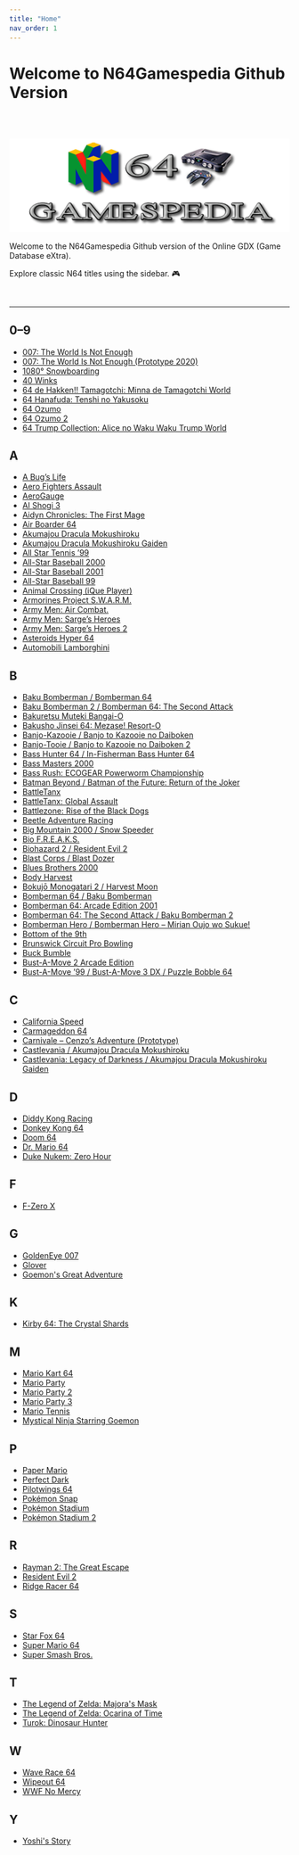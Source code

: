 ```yaml
---
title: "Home"
nav_order: 1
---
```


# Welcome to N64Gamespedia Github Version

<br>
<br>

![](assets/images/N64_GAMESPEIDA_LOGO_CLEAR.png)

Welcome to the  N64Gamespedia Github version of the Online GDX (Game Database eXtra).

Explore classic N64 titles using the sidebar. 🎮

<br>


---

## 0–9
- [007: The World Is Not Enough](numbered/007-the-world-is-not-enough)
- [007: The World Is Not Enough (Prototype 2020)](numbered/007-twine-prototype-2020)
- [1080° Snowboarding](numbered/1080-snowboarding)
- [40 Winks](numbered/40-winks)
- [64 de Hakken!! Tamagotchi: Minna de Tamagotchi World](numbered/64-de-hakken-tamagotchi)
- [64 Hanafuda: Tenshi no Yakusoku](numbered/64-hanafuda)
- [64 Ozumo](numbered/64-ozumo)
- [64 Ozumo 2](numbered/64-ozumo-2)
- [64 Trump Collection: Alice no Waku Waku Trump World](numbered/64-trump-collection)

## A
- [A Bug’s Life](a/a-bugs-life)
- [Aero Fighters Assault](a/aero-fighters-assault)
- [AeroGauge](a/aerogauge)
- [AI Shogi 3](a/ai-shogi-3)
- [Aidyn Chronicles: The First Mage](a/aidyn-chronicles-the-first-mage)
- [Air Boarder 64](a/air-boarder-64)
- [Akumajou Dracula Mokushiroku](a/akumajou-dracula-mokushiroku)
- [Akumajou Dracula Mokushiroku Gaiden](a/akumajou-dracula-mokushiroku-gaiden-legend-of-cornell)
- [All Star Tennis ’99](a/all-star-tennis-99)
- [All-Star Baseball 2000](a/all-star-baseball-2000)
- [All-Star Baseball 2001](a/all-star-baseball-2001)
- [All-Star Baseball 99](a/all-star-baseball-99)
- [Animal Crossing (iQue Player)](a/animal-crossing)
- [Armorines Project S.W.A.R.M.](a/armorines-project-swarm)
- [Army Men: Air Combat.](a/army-men-air-combat)
- [Army Men: Sarge’s Heroes](a/army-men-sarges-heroes)
- [Army Men: Sarge’s Heroes 2](a/army-men-sarges-heroes-2)
- [Asteroids Hyper 64](a/asteroids-hyper-64)
- [Automobili Lamborghini](a/automobili-lamborghini)

## B
- [Baku Bomberman / Bomberman 64](baku-bomberman)
- [Baku Bomberman 2 / Bomberman 64: The Second Attack](baku-bomberman-2)
- [Bakuretsu Muteki Bangai-O](bakuretsu-muteki-bangai-o)
- [Bakusho Jinsei 64: Mezase! Resort-O](bakusho-jinsei-64-mezase-resort-o)
- [Banjo-Kazooie / Banjo to Kazooie no Daiboken](banjo-kazooie)
- [Banjo-Tooie / Banjo to Kazooie no Daiboken 2](b/banjo-tooie)
- [Bass Hunter 64 / In-Fisherman Bass Hunter 64](b/bass-hunter)
- [Bass Masters 2000](bass-masters-2000)
- [Bass Rush: ECOGEAR Powerworm Championship](bass-rush-ecogear-powerworm-championship)
- [Batman Beyond / Batman of the Future: Return of the Joker](batman-beyond-return-of-the-joker)
- [BattleTanx](battle-tanx)
- [BattleTanx: Global Assault](battletanx-global-assault)
- [Battlezone: Rise of the Black Dogs](battlezone-rise-of-the-black-dogs)
- [Beetle Adventure Racing](beetle-adventure-racing)
- [Big Mountain 2000 / Snow Speeder](big-mountain-2000)
- [Bio F.R.E.A.K.S.](bio-freaks)
- [Biohazard 2 / Resident Evil 2](biohazard-2-resident-evil-2)
- [Blast Corps / Blast Dozer](blast-corps)
- [Blues Brothers 2000](blues-brothers-2000)
- [Body Harvest](body-harvest)
- [Bokujō Monogatari 2 / Harvest Moon](harvest-moon-64-bokuj-monogatari-2)
- [Bomberman 64 / Baku Bomberman](baku-bomberman)
- [Bomberman 64: Arcade Edition 2001](bomberman-64-arcade-edition-2001)
- [Bomberman 64: The Second Attack / Baku Bomberman 2](baku-bomberman-2)
- [Bomberman Hero / Bomberman Hero – Mirian Oujo wo Sukue!](bomberman-hero)
- [Bottom of the 9th](bottom-of-the-9th)
- [Brunswick Circuit Pro Bowling](brunswick-circuit-pro-bowling)
- [Buck Bumble](buck-bumble)
- [Bust-A-Move 2 Arcade Edition](bust-a-move-2-arcade-edition)
- [Bust-A-Move ’99 / Bust-A-Move 3 DX / Puzzle Bobble 64](bust-a-move-99)

## C
- [California Speed](california-speed)
- [Carmageddon 64](carmageddon-64)
- [Carnivale – Cenzo’s Adventure (Prototype)](carnivale-cenzos-adventure-prototype)
- [Castlevania / Akumajou Dracula Mokushiroku](akumajou-dracula)
- [Castlevania: Legacy of Darkness / Akumajou Dracula Mokushiroku Gaiden](akumajou-dracula-gaiden)

## D
- [Diddy Kong Racing]()
- [Donkey Kong 64]()
- [Doom 64]()
- [Dr. Mario 64]()
- [Duke Nukem: Zero Hour]()

## F
- [F-Zero X]()

## G
- [GoldenEye 007]()
- [Glover]()
- [Goemon's Great Adventure]()

## K
- [Kirby 64: The Crystal Shards]()

## M
- [Mario Kart 64]()
- [Mario Party]()
- [Mario Party 2]()
- [Mario Party 3]()
- [Mario Tennis]()
- [Mystical Ninja Starring Goemon]()

## P
- [Paper Mario]()
- [Perfect Dark]()
- [Pilotwings 64]()
- [Pokémon Snap]()
- [Pokémon Stadium]()
- [Pokémon Stadium 2]()

## R
- [Rayman 2: The Great Escape]()
- [Resident Evil 2]()
- [Ridge Racer 64]()

## S
- [Star Fox 64]()
- [Super Mario 64]()
- [Super Smash Bros.]()

## T
- [The Legend of Zelda: Majora's Mask]()
- [The Legend of Zelda: Ocarina of Time]()
- [Turok: Dinosaur Hunter]()

## W
- [Wave Race 64]()
- [Wipeout 64]()
- [WWF No Mercy]()

## Y
- [Yoshi's Story]()
